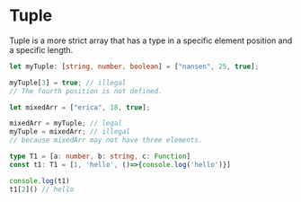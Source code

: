# Tuple

Tuple is a more strict array that has a type in a specific element position and a specific length.

```ts
let myTuple: [string, number, boolean] = ["nansen", 25, true];

myTuple[3] = true; // illegal
// The fourth position is not defined.

let mixedArr = ["erica", 18, true];

mixedArr = myTuple; // legal
myTuple = mixedArr; // illegal
// because mixedArr may not have three elements.
```

```ts
type T1 = [a: number, b: string, c: Function]
const t1: T1 = [1, 'hello', ()=>{console.log('hello')}]

console.log(t1)
t1[2]() // hello
```
